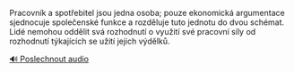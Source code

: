 
Pracovník a spotřebitel jsou jedna osoba; pouze ekonomická argumentace sjednocuje společenské funkce a rozděluje tuto jednotu do dvou schémat. Lidé nemohou oddělit svá rozhodnutí o využití své pracovní síly od rozhodnutí týkajících se užití jejich výdělků.

[🔊 Poslechnout audio](/data/7-paragraphs/audio/chapter_113/para_006-Pracovnk-a-spotebitel-jsou-jedna-osoba-pouze-ek.mp3)
